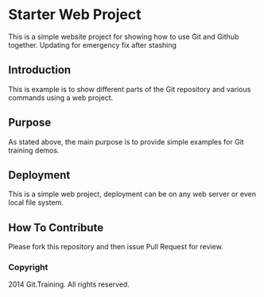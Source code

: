 # Starter Web Project

This is a simple website project for showing how to use Git and Github together. Updating for emergency fix after stashing

## Introduction

This is example is to show different parts of the Git repository and various commands using a web project.

## Purpose

As stated above, the main purpose is to provide simple examples for Git training demos.

## Deployment

This is a simple web project, deployment can be on any web server or even local file system.

## How To Contribute

Please fork this repository and then issue Pull Request for review.


### Copyright

2014 Git.Training. All rights reserved. 